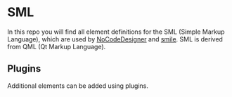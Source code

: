 # SML
In this repo you will find all element definitions for the SML (Simple Markup Language), which are used by [NoCodeDesigner](https://github.com/CrowdWare/NoCodeDesigner) and [smile](https://github.com/CrowdWare/smile).
SML is derived from QML (Qt Markup Language).

## Plugins
Additional elements can be added using plugins.
